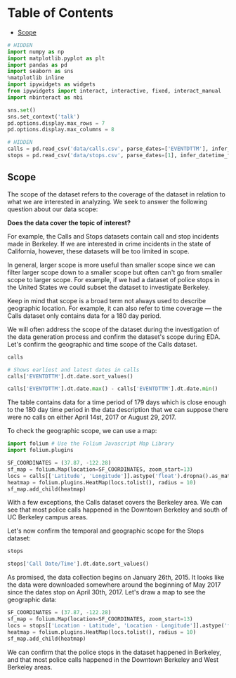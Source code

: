 
<h1>Table of Contents<span class="tocSkip"></span></h1>
<div class="toc"><ul class="toc-item"><li><span><a href="#Scope" data-toc-modified-id="Scope-1">Scope</a></span></li></ul></div>


```python
# HIDDEN
import numpy as np
import matplotlib.pyplot as plt
import pandas as pd
import seaborn as sns
%matplotlib inline
import ipywidgets as widgets
from ipywidgets import interact, interactive, fixed, interact_manual
import nbinteract as nbi

sns.set()
sns.set_context('talk')
pd.options.display.max_rows = 7
pd.options.display.max_columns = 8
```


```python
# HIDDEN
calls = pd.read_csv('data/calls.csv', parse_dates=['EVENTDTTM'], infer_datetime_format=True)
stops = pd.read_csv('data/stops.csv', parse_dates=[1], infer_datetime_format=True)
```

## Scope

The scope of the dataset refers to the coverage of the dataset in relation to what we are interested in analyzing. We seek to answer the following question about our data scope:

**Does the data cover the topic of interest?**

For example, the Calls and Stops datasets contain call and stop incidents made in Berkeley. If we are interested in crime incidents in the state of California, however, these datasets will be too limited in scope.

In general, larger scope is more useful than smaller scope since we can filter larger scope down to a smaller scope but often can't go from smaller scope to larger scope. For example, if we had a dataset of police stops in the United States we could subset the dataset to investigate Berkeley.

Keep in mind that scope is a broad term not always used to describe geographic location. For example, it can also refer to time coverage — the Calls dataset only contains data for a 180 day period.

We will often address the scope of the dataset during the investigation of the data generation process and confirm the dataset's scope during EDA. Let's confirm the geographic and time scope of the Calls dataset.


```python
calls
```


```python
# Shows earliest and latest dates in calls
calls['EVENTDTTM'].dt.date.sort_values()
```


```python
calls['EVENTDTTM'].dt.date.max() - calls['EVENTDTTM'].dt.date.min()
```

The table contains data for a time period of 179 days which is close enough to the 180 day time period in the data description that we can suppose there were no calls on either April 14st, 2017 or August 29, 2017.

To check the geographic scope, we can use a map:


```python
import folium # Use the Folium Javascript Map Library
import folium.plugins

SF_COORDINATES = (37.87, -122.28)
sf_map = folium.Map(location=SF_COORDINATES, zoom_start=13)
locs = calls[['Latitude', 'Longitude']].astype('float').dropna().as_matrix()
heatmap = folium.plugins.HeatMap(locs.tolist(), radius = 10)
sf_map.add_child(heatmap)
```

With a few exceptions, the Calls dataset covers the Berkeley area. We can see that most police calls happened in the Downtown Berkeley and south of UC Berkeley campus areas.

Let's now confirm the temporal and geographic scope for the Stops dataset:


```python
stops
```


```python
stops['Call Date/Time'].dt.date.sort_values()
```

As promised, the data collection begins on January 26th, 2015. It looks like the data were downloaded somewhere around the beginning of May 2017 since the dates stop on April 30th, 2017. Let's draw a map to see the geographic data:


```python
SF_COORDINATES = (37.87, -122.28)
sf_map = folium.Map(location=SF_COORDINATES, zoom_start=13)
locs = stops[['Location - Latitude', 'Location - Longitude']].astype('float').dropna().as_matrix()
heatmap = folium.plugins.HeatMap(locs.tolist(), radius = 10)
sf_map.add_child(heatmap)
```

We can confirm that the police stops in the dataset happened in Berkeley, and that most police calls happened in the Downtown Berkeley and West Berkeley areas.
